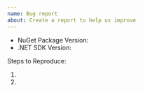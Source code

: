 ```yaml
---
name: Bug report
about: Create a report to help us improve
---
```

<!-- ⚠️⚠️ Do Not Delete This! bug_report_template ⚠️⚠️ -->
<!-- 🔎 Search existing issues to avoid creating duplicates. -->
- NuGet Package Version: 
- .NET SDK Version:

Steps to Reproduce:

1.
2.
